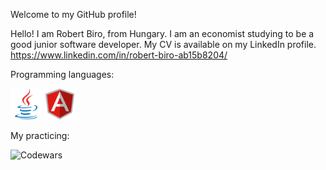 Welcome to my GitHub profile!

Hello! 
I am Robert Biro, from Hungary. I am an economist studying to be a good junior software developer. My CV is available on my LinkedIn profile.
https://www.linkedin.com/in/robert-biro-ab15b8204/

Programming languages:

<img src="https://github.com/devicons/devicon/blob/master/icons/java/java-original.svg" alt="Java logo" width="50" height="50"/>
<img src="https://github.com/devicons/devicon/blob/master/icons/angularjs/angularjs-original.svg" alt="Angular logo" width="50" height="50"/>

My practicing: 

![Codewars](https://github.r2v.ch/codewars?user=robertbiro)



<!--
**robertbiro/robertbiro** is a ✨ _special_ ✨ repository because its `README.md` (this file) appears on your GitHub profile.

Here are some ideas to get you started:

- 🔭 I’m currently working on ...
- 🌱 I’m currently learning ...
- 👯 I’m looking to collaborate on ...
- 🤔 I’m looking for help with ...
- 💬 Ask me about ...
- 📫 How to reach me: ...
- 😄 Pronouns: ...
- ⚡ Fun fact: ...
-->
